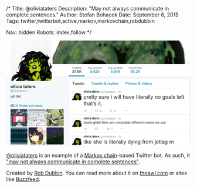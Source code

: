 /*
Title: @oliviataters
Description: "May not always communicate in complete sentences."
Author: Stefan Bohacek
Date: September 6, 2015
Tags: twitter,twitterbot,active,markov,markovchain,robdubbin

Nav: hidden
Robots: index,follow
*/

[![](/content/bots/twitterbots/images/oliviataters.png)](https://twitter.com/oliviataters)

[@oliviataters](https://twitter.com/oliviataters) is an example of a [Markov chain](https://en.wikipedia.org/wiki/Markov_chain)-based Twitter bot. As such, it ["may not always communicate in complete sentences"](http://www.onthemedia.org/story/29-olivia-taters-robot-teenager/). 

Created by [Rob Dubbin](https://twitter.com/robdubbin). You can read more about it on [theawl.com](http://www.theawl.com/2015/05/the-mind-of-a-teen-bot) or sites like [Buzzfeed](http://www.buzzfeed.com/katienotopoulos/24-struggles-only-teenage-twitter-bots-will-understand#.ialwzo6w8).